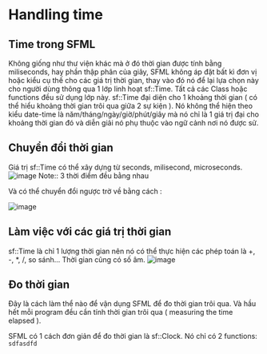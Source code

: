 # Handling time
## Time trong SFML
  Không giống như thư viện khác mà ở đó thời gian được tính bằng miliseconds, hay phần thập phân của giây, SFML không áp đặt bất kì đơn vị hoặc kiểu cụ thế cho các giá trị thời gian, thay vào đó nó để lại lựa chọn này cho người dùng thông qua 1 lớp linh hoạt sf::Time. Tất cả các Class hoặc functions đều sử dụng lớp này.
  sf::Time đại diện cho 1 khoảng thời gian ( có thể hiểu khoảng thời gian trôi qua giữa 2 sự kiện ). Nó không thể hiện theo kiểu date-time là năm/tháng/ngày/giờ/phút/giây mà nó chỉ là 1 giá trị đại cho khoảng thời gian đó và diễn giải nó phụ thuộc vào ngữ cảnh nơi nó được sử.
 
 
## Chuyển đổi thời gian
  Giá trị sf::Time có thể xây dựng từ seconds, milisecond, microseconds.
  ![image](https://user-images.githubusercontent.com/91585606/158044951-3e89140a-1f4f-427a-8cef-f65ad1a29e27.png)
  Note:: 3 thời điểm đều bằng nhau
  
  Và có thể chuyển đổi ngược trờ về bằng cách :
  
  ![image](https://user-images.githubusercontent.com/91585606/158044983-51b332e7-bdaa-4eed-b821-ee2d51443f2e.png)



## Làm việc với các giá trị thời gian

  sf::Time là chỉ 1 lượng thời gian nên nó có thể thực hiện các phép toán là +, -, *, /, so sánh... Thời gian cũng có số âm.
![image](https://user-images.githubusercontent.com/91585606/158045026-a976993a-2257-481b-ab78-ff2854d7251d.png)

## Đo thời gian

  Đây là cách làm thể nào để vận dụng SFML để đo thời gian trôi qua. Và hầu hết mỗi program đều cần tính thời gian trôi qua ( measuring the time elapsed ).

SFML có 1 cách đơn giản để đo thời gian là sf::Clock. Nó chỉ có 2 functions: ``sdfasdfd``
